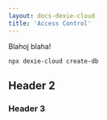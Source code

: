 ```yaml
---
layout: docs-dexie-cloud
title: 'Access Control'
---
```


Blahoj blaha!

```
npx dexie-cloud create-db
```


## Header 2
### Header 3
